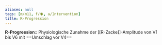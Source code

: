 ```yaml
---
aliases: null
tags: [m/m11, f/🫀, a/Intervention]
title: R-Progression
---
```

**R-Progression**:: Physiologische Zunahme der [[R-Zacke]]-Amplitude von V1 bis V6 mit ==Umschlag vor V4==